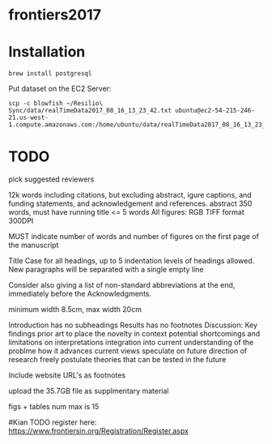# frontiers2017

# Installation
```
brew install postgresql
```


Put dataset on the EC2 Server:
```
scp -c blowfish ~/Resilio\ Sync/data/realTimeData2017_08_16_13_23_42.txt ubuntu@ec2-54-215-246-21.us-west-1.compute.amazonaws.com:/home/ubuntu/data/realTimeData2017_08_16_13_23_42.txt
```
# TODO
pick suggested reviewers

12k words including citations, but excluding abstract, igure captions, and funding statements, and acknowledgement and references. abstract 350 words, must have running title <= 5 words
All figures:
RGB TIFF format
300DPI


MUST indicate number of words and number of figures on the first page of the manuscript

Title Case for all headings, up to 5 indentation levels of headings allowed.
New paragraphs will be separated with a single empty line

Consider also giving a list of non-standard abbreviations at the end, immediately before the Acknowledgments.

minimum width 8.5cm, max width 20cm

Introduction has no subheadings
Results has no footnotes
Discussion:
Key findings
prior art to place the novelty in context
potential shortcomings and limitations on interpretations
integration into current understanding of the problme
how it advances current views
speculate on future direction of research
freely postulate theories that can be tested in the future

Include website URL's as footnotes

upload the 35.7GB file as supplmentary material

figs + tables num max is 15

#Kian TODO
register here:
https://www.frontiersin.org/Registration/Register.aspx
